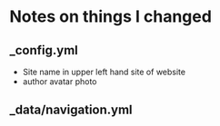 # Notes on things I changed

## _config.yml

- Site name in upper left hand site of website
- author avatar photo

## _data/navigation.yml
